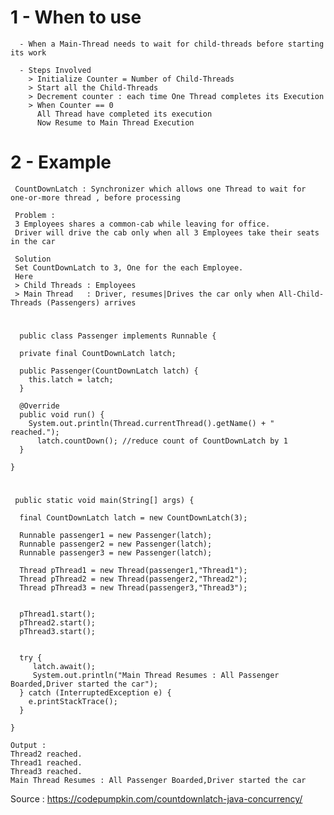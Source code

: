 # 1 - When to use  
     
      - When a Main-Thread needs to wait for child-threads before starting its work
      
      - Steps Involved
        > Initialize Counter = Number of Child-Threads
        > Start all the Child-Threads
        > Decrement counter : each time One Thread completes its Execution
        > When Counter == 0 
          All Thread have completed its execution
          Now Resume to Main Thread Execution


# 2 - Example 

     CountDownLatch : Synchronizer which allows one Thread to wait for one-or-more thread , before processing

     Problem : 
     3 Employees shares a common-cab while leaving for office.
     Driver will drive the cab only when all 3 Employees take their seats in the car 

     Solution 
     Set CountDownLatch to 3, One for the each Employee.
     Here
     > Child Threads : Employees 
     > Main Thread   : Driver, resumes|Drives the car only when All-Child-Threads (Passengers) arrives
     
#    
      public class Passenger implements Runnable {

      private final CountDownLatch latch;

      public Passenger(CountDownLatch latch) {
        this.latch = latch;
      }

      @Override
      public void run() {
        System.out.println(Thread.currentThread().getName() + " reached.");
          latch.countDown(); //reduce count of CountDownLatch by 1    
      }

    }

#
     
     public static void main(String[] args) {

      final CountDownLatch latch = new CountDownLatch(3);

      Runnable passenger1 = new Passenger(latch);
      Runnable passenger2 = new Passenger(latch);
      Runnable passenger3 = new Passenger(latch);

      Thread pThread1 = new Thread(passenger1,"Thread1");
      Thread pThread2 = new Thread(passenger2,"Thread2");
      Thread pThread3 = new Thread(passenger3,"Thread3");


      pThread1.start();
      pThread2.start();
      pThread3.start();


      try {
         latch.await();
         System.out.println("Main Thread Resumes : All Passenger Boarded,Driver started the car");
      } catch (InterruptedException e) {
        e.printStackTrace();
      }

    }
    
    Output : 
    Thread2 reached.
    Thread1 reached.
    Thread3 reached.
    Main Thread Resumes : All Passenger Boarded,Driver started the car
    
    

   Source : https://codepumpkin.com/countdownlatch-java-concurrency/

